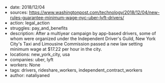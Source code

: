 - date: 2018/12/04
- sources: https://www.washingtonpost.com/technology/2018/12/04/new-rules-guarantee-minimum-wage-nyc-uber-lyft-drivers/
- action: legal_action
- struggles: pay_and_benefits
- description: After a multiyear campaign by app-based drivers, some of whom were organized under the Independent Driver's Guild, New York City's Taxi and Limousine Commission passed a new law setting minimum wage at $17.22 per hour in the city. 
- locations: new_york_city, usa
- companies: uber, lyft
- workers: None
- tags: drivers, rideshare_workers, independent_contract_workers
- author: nataliyaned
